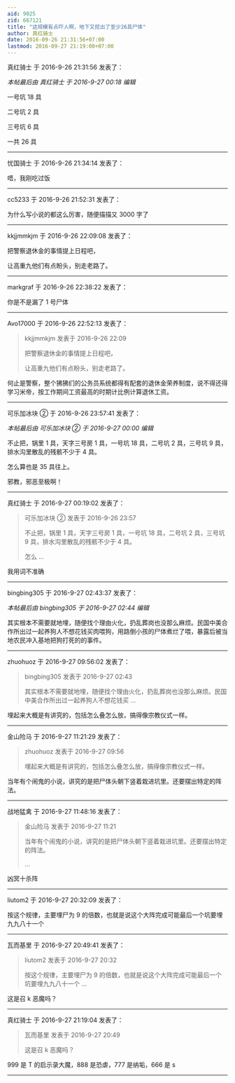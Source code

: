 ```yaml
---
aid: 9025
zid: 667121
title: "这规模有点吓人啊，地下又挖出了至少26具尸体"
author: 真红骑士
date: 2016-09-26 21:31:56+07:00
lastmod: 2016-09-27 21:19:00+07:00
---
```


真红骑士 于 2016-9-26 21:31:56 发表了：

_本帖最后由 真红骑士 于 2016-9-27 00:18 编辑_

一号坑 18 具

二号坑 2 具

三号坑 6 具

一共 26 具

---

忧国骑士 于 2016-9-26 21:34:14 发表了：

唔，我刚吃过饭

---

cc5233 于 2016-9-26 21:52:31 发表了：

为什么写小说的都这么厉害，随便描描又 3000 字了

---

kkjjmmkjm 于 2016-9-26 22:09:08 发表了：

把警察退休金的事情提上日程吧，

让高重九他们有点盼头，别走老路了。

---

markgraf 于 2016-9-26 22:38:22 发表了：

你是不是漏了 1 号尸体

---

Avo17000 于 2016-9-26 22:52:13 发表了：

> kkjjmmkjm 发表于 2016-9-26 22:09
>
> 把警察退休金的事情提上日程吧，
>
> 让高重九他们有点盼头，别走老路了。

何止是警察，整个狒狒们的公务员系统都得有配套的退休金荣养制度，说不得还得学习米帝，按工作期间工资最高的时期计比例计算退休工资。

---

可乐加冰块 ② 于 2016-9-26 23:57:41 发表了：

_本帖最后由 可乐加冰块 ② 于 2016-9-27 00:00 编辑_

不止把，锅里 1 具，天字三号房 1 具，一号坑 18 具，二号坑 2 具，三号坑 9 具，排水沟里散乱的残骸不少于 4 具。

怎么算也是 35 具往上。

邪教，邪恶至极啊！

---

真红骑士 于 2016-9-27 00:19:02 发表了：

> 可乐加冰块 ② 发表于 2016-9-26 23:57
>
> 不止把，锅里 1 具，天字三号房 1 具，一号坑 18 具，二号坑 2 具，三号坑 9 具，排水沟里散乱的残骸不少于 4 具。
>
> 怎么 ...

我用词不准确

---

bingbing305 于 2016-9-27 02:43:37 发表了：

_本帖最后由 bingbing305 于 2016-9-27 02:44 编辑_

其实根本不需要就地埋，随便找个理由火化，扔乱葬岗也没那么麻烦。民国中美合作所出过一起养狗人不想花钱买肉喂狗，用路倒小孩的尸体煮烂了喂，暴露后被当地农民冲入基地把狗打死的的事件。

---

zhuohuoz 于 2016-9-27 09:56:02 发表了：

> bingbing305 发表于 2016-9-27 02:43
>
> 其实根本不需要就地埋，随便找个理由火化，扔乱葬岗也没那么麻烦。民国中美合作所出过一起养狗人不想花钱买 ...

埋起来大概是有讲究的，包括怎么叠怎么放，搞得像宗教仪式一样。

---

金山险马 于 2016-9-27 11:21:29 发表了：

> zhuohuoz 发表于 2016-9-27 09:56
>
> 埋起来大概是有讲究的，包括怎么叠怎么放，搞得像宗教仪式一样。

当年有个闹鬼的小说，讲究的是把尸体头朝下竖着栽进坑里。还要摆出特定的阵法。

---

战地猛禽 于 2016-9-27 11:48:16 发表了：

> 金山险马 发表于 2016-9-27 11:21
>
> 当年有个闹鬼的小说，讲究的是把尸体头朝下竖着栽进坑里。还要摆出特定的阵法。
>
> ...

凶冥十杀阵

---

liutom2 于 2016-9-27 20:32:09 发表了：

按这个规律，主要埋尸为 9 的倍数，也就是说这个大阵完成可能最后一个坑要埋九九八十一个

---

瓦而基里 于 2016-9-27 20:49:41 发表了：

> liutom2 发表于 2016-9-27 20:32
>
> 按这个规律，主要埋尸为 9 的倍数，也就是说这个大阵完成可能最后一个坑要埋九九八十一个 ...

这是召 k 恶魔吗？

---

真红骑士 于 2016-9-27 21:19:04 发表了：

> 瓦而基里 发表于 2016-9-27 20:49
>
> 这是召 k 恶魔吗？

999 是 T 的启示录大魔，888 是恐虐，777 是纳垢，666 是 s

---
